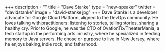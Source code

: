 +++
description = ""
title = "Dave Stanke"
type = "new-speaker"
twitter = "davidstanke"
image = "david-stanke.jpg"
+++
Dave Stanke is a developer advocate for Google Cloud Platform, aligned to the DevOps community. He loves talking with practitioners:  listening to stories, telling stories, sharing a healthy cry. Prior to Google, he was the CTO of OvationTix/TheaterMania, a tech startup in the performing arts industry, where he specialized in feeding memory to Java servers. He chose on purpose to live in New Jersey, where he enjoys baking, indie rock, and fatherhood.